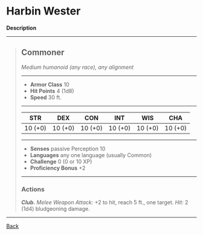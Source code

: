 # Harbin Wester

**Description**
___
>## Commoner
>*Medium humanoid (any race), any alignment*
>___
>- **Armor Class** 10
>- **Hit Points** 4 (1d8)
>- **Speed** 30 ft.
>___
>|STR|DEX|CON|INT|WIS|CHA|
>|:---:|:---:|:---:|:---:|:---:|:---:|
>|10 (+0)|10 (+0)|10 (+0)|10 (+0)|10 (+0)|10 (+0)|
>___
>- **Senses** passive Perception 10
>- **Languages** any one language (usually Common)
>- **Challenge** 0 (0 or 10 XP)
>- **Proficiency Bonus** +2
>___
>### Actions
>***Club.*** *Melee Weapon Attack:* +2 to hit, reach 5 ft., one target. *Hit:* 2 (1d4) bludgeoning damage.

---
[Back](./npcs.md)